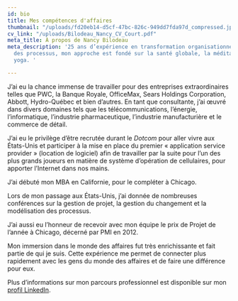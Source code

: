 ```yaml
---
id: bio
title: Mes compétences d'affaires
thumbnail: "/uploads/fd20eb14-d5cf-47bc-826c-949dd7fda97d_compressed.jpg"
cv_link: "/uploads/Bilodeau_Nancy_CV_Court.pdf"
meta_title: À propos de Nancy Bilodeau
meta_description: '25 ans d’expérience en transformation organisationnelle et amélioration
  des processus, mon approche est fondé sur la santé globale, la méditation et le
  yoga. '

---
```

J’ai eu la chance immense de travailler pour des entreprises extraordinaires telles que PWC, la Banque Royale, OfficeMax, Sears Holdings Corporation, Abbott, Hydro-Québec et bien d’autres. En tant que consultante, j’ai œuvré dans divers domaines tels que les télécommunications, l’énergie, l’informatique, l’industrie pharmaceutique, l’industrie manufacturière et le commerce de détail.

J’ai eu le privilège d’être recrutée durant le _Dotcom_ pour aller vivre aux États-Unis et participer à la mise en place du premier « application service provider » (location de logiciel) afin de travailler par la suite pour l’un des plus grands joueurs en matière de système d’opération de cellulaires, pour apporter l’Internet dans nos mains.

J’ai débuté mon MBA en Californie, pour le compléter à Chicago.

Lors de mon passage aux États-Unis, j’ai donnée de nombreuses conférences sur la gestion de projet, la gestion du changement et la modélisation des processus.

J’ai aussi eu l’honneur de recevoir avec mon équipe le prix de Projet de l’année à Chicago, décerné par PMI en 2012.

Mon immersion dans le monde des affaires fut très enrichissante et fait partie de qui je suis. Cette expérience me permet de connecter plus rapidement avec les gens du monde des affaires et de faire une différence pour eux.

Plus d’informations sur mon parcours professionnel est disponible sur mon [profil LinkedIn](https://ca.linkedin.com/in/nancybilodeau).